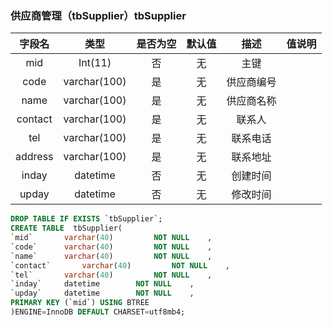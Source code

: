 ### <a name="1"> 供应商管理（tbSupplier）tbSupplier </a>

|字段名|类型|是否为空|默认值|描述|值说明|
|:---:|:---:|:---:|:---:|:---:|:---:|
|mid|Int(11)|否|无|主键|
|code|varchar(100)|是|无|供应商编号||
|name|varchar(100)|是|无|供应商名称||
|contact|varchar(100)|是|无|联系人||
|tel|varchar(100)|是|无|联系电话||
|address|varchar(100)|是|无|联系地址||
|inday|datetime|否|无|创建时间|
|upday|datetime|否|无|修改时间|


```sql
DROP TABLE IF EXISTS `tbSupplier`;
CREATE TABLE  tbSupplier(
`mid`     	varchar(40)    		NOT NULL   	,
`code`     	varchar(40)    		NOT NULL   	,
`name`     	varchar(40)    		NOT NULL   	,
`contact`     	varchar(40)    		NOT NULL   	,
`tel`     	varchar(40)    		NOT NULL   	,
`inday` 	datetime        NOT NULL 	,
`upday` 	datetime        NOT NULL   	,
PRIMARY KEY (`mid`) USING BTREE
)ENGINE=InnoDB DEFAULT CHARSET=utf8mb4;
```
